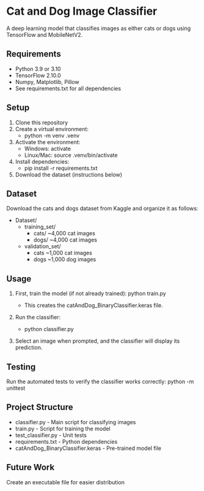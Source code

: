 # Cat and Dog Image Classifier

A deep learning model that classifies images as either cats or dogs using TensorFlow and MobileNetV2.

## Requirements

- Python 3.9 or 3.10
- TensorFlow 2.10.0
- Numpy, Matplotlib, Pillow 
- See requirements.txt for all dependencies

## Setup

1. Clone this repository
2. Create a virtual environment: 
    - python -m venv .venv
3. Activate the environment:
    - Windows: activate
    - Linux/Mac: source .venv/bin/activate
4. Install dependencies: 
    - pip install -r requirements.txt
5. Download the dataset (instructions below)

## Dataset 

Download the cats and dogs dataset from Kaggle and organize it as follows:
- Dataset/
    - training_set/
        - cats/      ~4,000 cat images
        - dogs/      ~4,000 cat images
    - validation_set/
        - cats       ~1,000 cat images
        - dogs       ~1,000 dog images

## Usage

1. First, train the model (if not already trained): python train.py 
    - This creates the catAndDog_BinaryClassifier.keras file.

2. Run the classifier: 
    - python classifier.py

3. Select an image when prompted, and the classifier will display its prediction.

## Testing

Run the automated tests to verify the classifier works correctly: python -m unittest
    
## Project Structure
 - classifier.py - Main script for classifying images 
 - train.py - Script for training the model
 - test_classifier.py - Unit tests
 - requirements.txt - Python dependencies
 - catAndDog_BinaryClassifier.keras - Pre-trained model file

## Future Work
Create an executable file for easier distribution

